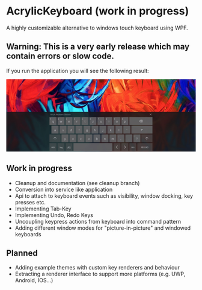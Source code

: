 # AcrylicKeyboard (work in progress)
A highly customizable alternative to windows touch keyboard using WPF.

## Warning: This is a very early release which may contain errors or slow code.


If you run the application you will see the following result:

![Functional layout][base_layout_example]

[base_layout_example]: https://github.com/ChargeProduction/AcrylicKeyboard/blob/master/Images/base_layout_example.jpg "Example Screenshot"


## Work in progress
* Cleanup and documentation (see cleanup branch)
* Conversion into service like application
* Api to attach to keyboard events such as visibility, window docking, key presses etc.
* Implementing Tab-Key
* Implementing Undo, Redo Keys
* Uncoupling keypress actions from keyboard into command pattern
* Adding different window modes for "picture-in-picture" and windowed keyboards

## Planned
* Adding example themes with custom key renderers and behaviour
* Extracting a renderer interface to support more platforms (e.g. UWP, Android, IOS...)
